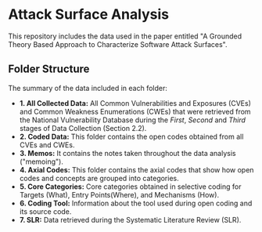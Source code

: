 # Attack Surface Analysis
This repository includes the data used in the paper entitled "A Grounded Theory Based Approach to Characterize Software Attack Surfaces".

## Folder Structure
The summary of the data included in each folder: 
- **1. All Collected Data:** All Common Vulnerabilities and Exposures (CVEs) and Common Weakness Enumerations (CWEs) that were retrieved from the National Vulnerability Database during the *First*,  *Second* and *Third* stages of Data Collection (Section 2.2).
- **2. Coded Data:** This folder contains the open codes obtained from all CVEs and CWEs.
- **3. Memos:** It contains the notes taken throughout the data analysis ("memoing").
- **4. Axial Codes:** This folder contains the axial codes that show how open codes and concepts are grouped into categories.
- **5. Core Categories:** Core categories obtained in selective coding for Targets (What), Entry Points(Where), and Mechanisms (How).
- **6. Coding Tool:** Information about the tool used during open coding and its source code.
- **7. SLR:** Data retrieved during the Systematic Literature Review (SLR).
